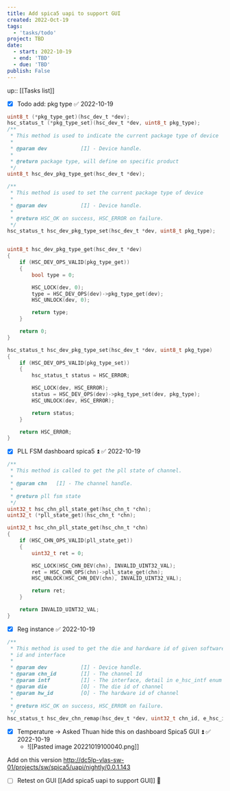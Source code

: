 ```yaml
---
title: Add spica5 uapi to support GUI
created: 2022-Oct-19
tags:
  - 'tasks/todo'
project: TBD
date:
  - start: 2022-10-19
  - end: 'TBD'
  - due: 'TBD'
publish: False
---
```

up:: [[Tasks list]]

- [x] Todo add: pkg type ✅ 2022-10-19

```c
uint8_t (*pkg_type_get)(hsc_dev_t *dev);
hsc_status_t (*pkg_type_set)(hsc_dev_t *dev, uint8_t pkg_type);
/**
 * This method is used to indicate the current package type of device
 *
 * @param dev           [I] - Device handle.
 *
 * @return package type, will define on specific product
 */
uint8_t hsc_dev_pkg_type_get(hsc_dev_t *dev);

/**
 * This method is used to set the current package type of device
 *
 * @param dev           [I] - Device handle.
 *
 * @return HSC_OK on success, HSC_ERROR on failure.
 */
hsc_status_t hsc_dev_pkg_type_set(hsc_dev_t *dev, uint8_t pkg_type);


uint8_t hsc_dev_pkg_type_get(hsc_dev_t *dev)
{
    if (HSC_DEV_OPS_VALID(pkg_type_get))
    {
        bool type = 0;

        HSC_LOCK(dev, 0);
        type = HSC_DEV_OPS(dev)->pkg_type_get(dev);
        HSC_UNLOCK(dev, 0);

        return type;
    }

    return 0;
}

hsc_status_t hsc_dev_pkg_type_set(hsc_dev_t *dev, uint8_t pkg_type)
{
    if (HSC_DEV_OPS_VALID(pkg_type_set))
    {
        hsc_status_t status = HSC_ERROR;

        HSC_LOCK(dev, HSC_ERROR);
        status = HSC_DEV_OPS(dev)->pkg_type_set(dev, pkg_type);
        HSC_UNLOCK(dev, HSC_ERROR);

        return status;
    }

    return HSC_ERROR;
}
```

- [x] PLL FSM dashboard spica5 ⏫ ✅ 2022-10-19

```c
/**
 * This method is called to get the pll state of channel.
 *
 * @param chn   [I] - The channel handle.
 *
 * @return pll fsm state
 */
uint32_t hsc_chn_pll_state_get(hsc_chn_t *chn);
uint32_t (*pll_state_get)(hsc_chn_t *chn);

uint32_t hsc_chn_pll_state_get(hsc_chn_t *chn)
{
    if (HSC_CHN_OPS_VALID(pll_state_get))
    {
        uint32_t ret = 0;

        HSC_LOCK(HSC_CHN_DEV(chn), INVALID_UINT32_VAL);
        ret = HSC_CHN_OPS(chn)->pll_state_get(chn);
        HSC_UNLOCK(HSC_CHN_DEV(chn), INVALID_UINT32_VAL);

        return ret;
    }

    return INVALID_UINT32_VAL;
}
```

- [x] Reg instance ✅ 2022-10-19
```c
/**
 * This method is used to get the die and hardware id of given software channel
 * id and interface
 *
 * @param dev           [I] - Device handle.
 * @param chn_id        [I] - The channel Id
 * @param intf          [I] - The interface, detail in e_hsc_intf enum
 * @param die           [O] - The die id of channel
 * @param hw_id         [O] - The hardware id of channel
 *
 * @return HSC_OK on success, HSC_ERROR on failure.
 */
hsc_status_t hsc_dev_chn_remap(hsc_dev_t *dev, uint32_t chn_id, e_hsc_intf intf, uint32_t *die, uint32_t *hw_id);
```

- [x] Temperature -> Asked Thuan hide this on dashboard Spica5 GUI ⏫ ✅ 2022-10-19
	- ![[Pasted image 20221019100040.png]]

Add on this version [http://dc5lp-vlas-sw-01/projects/sw/spica5/uapi/nightly/0.0.1.143](http://dc5lp-vlas-sw-01/projects/sw/spica5/uapi/nightly/0.0.1.143)

- [ ] Retest on GUI [[Add spica5 uapi to support GUI]] 🔼 